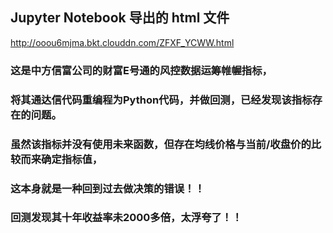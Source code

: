 ## Jupyter Notebook 导出的 html 文件
http://ooou6mjma.bkt.clouddn.com/ZFXF_YCWW.html
### 这是中方信富公司的财富E号通的风控数据运筹帷幄指标，
### 将其通达信代码重编程为Python代码，并做回测，已经发现该指标存在的问题。
### 虽然该指标并没有使用未来函数，但存在均线价格与当前/收盘价的比较而来确定指标值，
### 这本身就是一种回到过去做决策的错误！！
### 回测发现其十年收益率未2000多倍，太浮夸了！！

